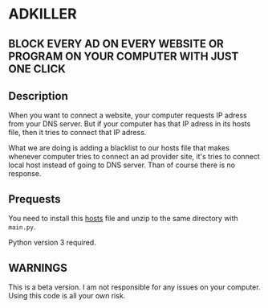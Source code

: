 # ADKILLER


## BLOCK EVERY AD ON EVERY WEBSITE OR PROGRAM ON YOUR COMPUTER WITH JUST ONE CLICK


## Description

When you want to connect a website, your computer requests IP adress from your DNS server. But if your computer has that IP adress in its hosts file, then it tries to connect that
IP adress. 

What we are doing is adding a blacklist to our hosts file that makes whenever computer tries to connect an ad provider site, it's tries to connect local host instead of going to DNS server.
Than of course there is no response. 

## Prequests
You need to install this [hosts](https://winhelp2002.mvps.org/hosts.zip) file and unzip to the same directory with `main.py`.


Python version 3 required.

## WARNINGS

This is a beta version. I am not responsible for any issues on your computer. Using this code is all your own risk.
